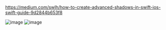 https://medium.com/swlh/how-to-create-advanced-shadows-in-swift-ios-swift-guide-9d2844b653f8


![image](https://user-images.githubusercontent.com/81428296/154204951-549f3d48-3760-4332-99e5-aa991c3244b2.png)
![image](https://user-images.githubusercontent.com/81428296/154205048-a9e50e47-b3a0-4129-90f7-525e8edde33d.png)
